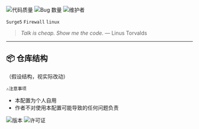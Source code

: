![代码质量](https://img.shields.io/badge/Code_Quality-Spaghetti-red)
![Bug 数量](https://img.shields.io/badge/Bugs_Found-Too_Many_To_Count-orange)
![维护者](https://img.shields.io/badge/Maintained_By-Coffee_and_Tears-blue)
</p>

`Surge5` `Firewall` `linux`
> *Talk is cheap. Show me the code.* — Linus Torvalds  


---

## 📦 仓库结构
（假设结构，视实际改动）


`⚠️注意事项`
* 本配置为个人自用
* 作者不对使用本配置可能导致的任何问题负责

![版本](https://img.shields.io/badge/version-1.0.0-blue)
![许可证](https://img.shields.io/badge/license-MIT-green)



